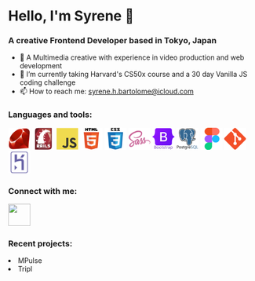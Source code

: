 ### <h1>Hello, I'm Syrene 👋</h1>

<h3>A creative Frontend Developer based in Tokyo, Japan</h3>

- 🎨 A Multimedia creative with experience in video production and web development
- 🌱 I’m currently taking Harvard's CS50x course and a 30 day Vanilla JS coding challenge
- 📫 How to reach me: syrene.h.bartolome@icloud.com 

<h3>Languages and tools:</h3>
<div class="inline">
<a href = "https://www.ruby-lang.org/en/"><img src = "https://raw.githubusercontent.com/devicons/devicon/master/icons/ruby/ruby-original.svg" width="45" height="45" /></a>
<a href = "https://rubyonrails.org/"><img src = "https://raw.githubusercontent.com/devicons/devicon/master/icons/rails/rails-original-wordmark.svg" width="45" height="45" /></a>
<a href = "https://www.w3schools.com/js/default.asp"><img src = "https://raw.githubusercontent.com/devicons/devicon/master/icons/javascript/javascript-original.svg" width="45" height="45" /></a>
<a href = "https://www.w3schools.com/html/default.asp"><img src = "https://raw.githubusercontent.com/devicons/devicon/master/icons/html5/html5-original-wordmark.svg" width="45" height="45" /></a>
<a href = "https://www.w3schools.com/css/default.asp"><img src = "https://raw.githubusercontent.com/devicons/devicon/master/icons/css3/css3-original-wordmark.svg" width="45" height="45" /></a>
<a href = "https://www.w3schools.com/sass/default.php"><img src = "https://github.com/devicons/devicon/blob/master/icons/sass/sass-original.svg" width="45" height="45" /></a>
<a href = "https://getbootstrap.com/"><img src = "https://raw.githubusercontent.com/devicons/devicon/master/icons/bootstrap/bootstrap-original-wordmark.svg" width="45" height="45" /></a>
<a href = "https://www.postgresql.org/"><img src = "https://raw.githubusercontent.com/devicons/devicon/master/icons/postgresql/postgresql-original-wordmark.svg" width="45" height="45" /></a>
<a href = "https://www.figma.com/"><img src = "https://github.com/devicons/devicon/blob/master/icons/figma/figma-original.svg" width="45" height="45" /></a>
<a href = "https://git-scm.com/"><img src = "https://github.com/devicons/devicon/blob/master/icons/git/git-original.svg" width="45" height="45" /></a>
<a href = "https://www.heroku.com/"><img src = "https://github.com/devicons/devicon/blob/master/icons/heroku/heroku-original.svg" width="45" height="45" /></a>
</div>

<h3>Connect with me:</h3>
<a href = "https://www.linkedin.com/in/syrene-h-bartolome/"><img src = "https://raw.githubusercontent.com/rahuldkjain/github-profile-readme-generator/master/src/images/icons/Social/linked-in-alt.svg" width="45" height="45" /></a>
</div>

<h3>Recent projects:</h3>
<li><a href = "https://www.m-pulse.live/" style = "text-decoration:none" >MPulse</a></li>
<li><a href = "https://tripl-komegi1215-c3f7a7733216.herokuapp.com/" style = "text-decoration:none" >Tripl</a></li>
<!--
**shb1383/shb1383** is a ✨ _special_ ✨ repository because its `README.md` (this file) appears on your GitHub profile.

Here are some ideas to get you started:

- 🔭 I’m currently working on ...
- 🌱 I’m currently learning ...
- 👯 I’m looking to collaborate on ...
- 🤔 I’m looking for help with ...
- 💬 Ask me about ...
- 📫 How to reach me: ...
- 😄 Pronouns: ...
- ⚡ Fun fact: ...
-->
